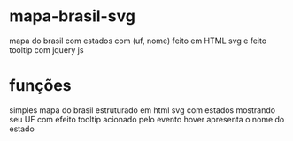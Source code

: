 # mapa-brasil-svg
mapa do brasil com estados com (uf, nome) feito em HTML svg e feito tooltip com jquery js

# funções
simples mapa do brasil estruturado em html svg com estados mostrando seu UF 
com efeito tooltip acionado pelo evento hover apresenta o nome do estado
